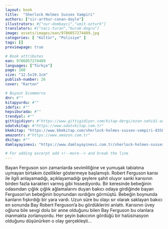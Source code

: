 ```yaml
---
layout: book
title:  "Sherlock Holmes Sussex Vampiri"
authors: ["sir-arthur-conan-doyle"]
illustrators: #["nur-dombayci","umit-ozturk"]
translators: #["naci-turan","burak-dogru"]
image: assets/images/ean/9786057274489.jpg
categories: [ "Kültür", "Polisiye" ]
tags: []
previewpage: true

# Book attributes
ean: 9786057274489
languages: ["Türkçe"]
page: 160
size: "12.5x19.1cm"
publish-number: 26
cover: "Karton"

# Buyout Ecommerce
dnr: #""
kitapyurdu: #""
idefix: #""
hepsiburada: #""
trendyol: #""
gittigidiyor: #"https://www.gittigidiyor.com/kitap-dergi/ezan-sehidi-adnan-menderes_pdp_732728793"
odatvkitap: #"https://www.odatvkitap.com.tr"
bkmkitap: "https://www.bkmkitap.com/sherlock-holmes-sussex-vampiri-835891"
amazontr: #"https://www.amazon.com.tr"
dkitap: #""
damlayayinevi: "https://www.damlayayinevi.com.tr/sherlock-holmes-sussex-vampiri"

# For adding excerpt add <!--more--> and break the line
---
```

Bayan Ferguson son zamanlarda sevimliliğine ve yumuşak tabiatına uymayan birtakım özellikler göstermeye başlamıştı. Robert Ferguson karısı ile ilgili anlayamadığı, açıklayamadığı şeylere şahit oluyor sanki karısının birden fazla karakteri varmış gibi hissediyordu. Bir keresinde bebeğinin odasından çığlık çığlık ağlamalarını duyan bakıcı odaya girdiğinde bayan Ferguson’un bebeğinin boynundan ısırdığını görmüştü. Bebeğin boynunda kanların fışkırdığı bir yara vardı.
Uzun süre bu olayı sır olarak saklayan bakıcı en sonunda Bay Robert Ferguson’a bu gördüklerini anlattı. Karısının üvey oğluna bile sevgi dolu bir anne olduğunu bilen Bay Ferguson bu olanlara inanmakta zorlanıyordu. Her şeyin bakıcının gördüğü bir halüsinasyon olduğunu düşünürken o olay gerçekleşti...
<!--more--> 